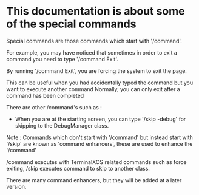 # This documentation is about some of the special commands

Special commands are those commands which start with '/command'.

For example, you may have noticed that sometimes in order to exit a command you need to type '/command Exit'.

By running '/command Exit', you are forcing the system to exit the page.

This can be useful when you had accidentally typed the command but you want to execute another command
Normally, you can only exit after a command has been completed

There are other /command's such as
:
- When you are at the starting screen, you can type '/skip -debug' for skipping to the DebugManager class.

Note : Commands which don't start with '/command' but instead start with '/skip' are known as 'command enhancers',
these are used to enhance the '/command'

/command executes with TerminalXOS related commands such as force exiting,
/skip executes command to skip to another class.

There are many command enhancers, but they will be added at a later version.

